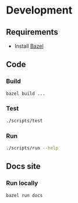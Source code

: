 # Development

## Requirements

- Install [Bazel](https://bazel.build)

## Code

### Build

```bash
bazel build ...
```

### Test

```bash
./scripts/test
```

### Run

```bash
./scripts/run --help
```

## Docs site

### Run locally

```bash
bazel run docs
```
